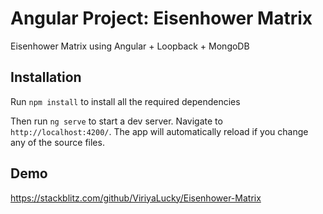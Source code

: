 # Angular Project: Eisenhower Matrix

Eisenhower Matrix using Angular + Loopback + MongoDB


## Installation

Run `npm install` to install all the required dependencies

Then run `ng serve` to start a dev server.
Navigate to `http://localhost:4200/`. The app will automatically reload if you change any of the source files.

## Demo

https://stackblitz.com/github/ViriyaLucky/Eisenhower-Matrix
